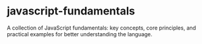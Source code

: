 # javascript-fundamentals
A collection of JavaScript fundamentals: key concepts, core principles, and practical examples for better understanding the language.

